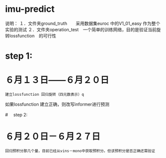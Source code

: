 # imu-predict

说明：
	１．文件夹ground_truth　　采用数据集euroc 中的V1_01_easy 作为整个实验的测试 
	２．文件夹operation_test　一个简单的训练网络，目的是验证当前旋转lossfunction　的可行性
	

#   step 1:
#	６月１３日——６月２０日
	建立lossfunction 回归旋转（四元数表示）q
如果lossfunction 建立正确，则改写informer进行预测


#　 step 2:
#       ６月２０日－６月２７日
	回归预积分那几个量，目前已经从vins－mono中获取预积分。但该预积分是否正确还需验证



